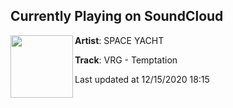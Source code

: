 ## Currently Playing on SoundCloud

[<img align="left" width="100" src="https://i1.sndcdn.com/artworks-loBjOVClMoK5AYNY-HVa8FA-t50x50.jpg">](https://soundcloud.com/spaceyacht/vrg-temptation)

**Artist**: SPACE YACHT 

**Track**: VRG - Temptation

Last updated at 12/15/2020 18:15
